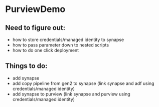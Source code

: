 # PurviewDemo

## Need to figure out:
* how to store credentials/managed identity to synapse
* how to pass parameter down to nested scripts
* how to do one click deployment


## Things to do:
* add synapse
* add copy pipeline from gen2 to synapse (link synapse and adf using credentials/managed identity)
* add synapse to purview (link synapse and purview using credentials/managed identity)

